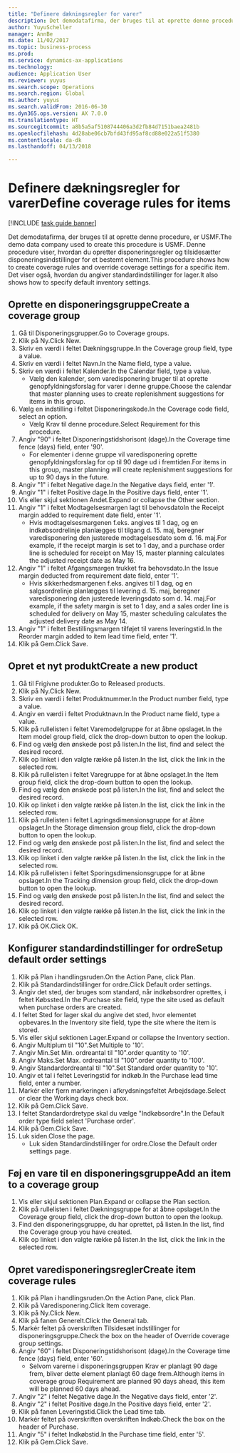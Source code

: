 ```yaml
--- 
title: "Definere dækningsregler for varer"
description: Det demodatafirma, der bruges til at oprette denne procedure, er USMF.
author: YuyuScheller
manager: AnnBe
ms.date: 11/02/2017
ms.topic: business-process
ms.prod: 
ms.service: dynamics-ax-applications
ms.technology: 
audience: Application User
ms.reviewer: yuyus
ms.search.scope: Operations
ms.search.region: Global
ms.author: yuyus
ms.search.validFrom: 2016-06-30
ms.dyn365.ops.version: AX 7.0.0
ms.translationtype: HT
ms.sourcegitcommit: a8b5a5af5108744406a3d2fb84d7151baea2481b
ms.openlocfilehash: 4d28abe06cb7bfd43fd95af8cd88e022a51f5380
ms.contentlocale: da-dk
ms.lasthandoff: 04/13/2018

---
```

# <a name="define-coverage-rules-for-items"></a><span data-ttu-id="519e5-103">Definere dækningsregler for varer</span><span class="sxs-lookup"><span data-stu-id="519e5-103">Define coverage rules for items</span></span>

[!INCLUDE [task guide banner](../../includes/task-guide-banner.md)]

<span data-ttu-id="519e5-104">Det demodatafirma, der bruges til at oprette denne procedure, er USMF.</span><span class="sxs-lookup"><span data-stu-id="519e5-104">The demo data company used to create this procedure is USMF.</span></span> <span data-ttu-id="519e5-105">Denne procedure viser, hvordan du opretter disponeringsregler og tilsidesætter disponeringsindstillinger for et bestemt element.</span><span class="sxs-lookup"><span data-stu-id="519e5-105">This procedure shows how to create coverage rules and override coverage settings for a specific item.</span></span> <span data-ttu-id="519e5-106">Det viser også, hvordan du angiver standardindstillinger for lager.</span><span class="sxs-lookup"><span data-stu-id="519e5-106">It also shows how to specify default inventory settings.</span></span>


## <a name="create-a-coverage-group"></a><span data-ttu-id="519e5-107">Oprette en disponeringsgruppe</span><span class="sxs-lookup"><span data-stu-id="519e5-107">Create a coverage group</span></span>
1. <span data-ttu-id="519e5-108">Gå til Disponeringsgrupper.</span><span class="sxs-lookup"><span data-stu-id="519e5-108">Go to Coverage groups.</span></span>
2. <span data-ttu-id="519e5-109">Klik på Ny.</span><span class="sxs-lookup"><span data-stu-id="519e5-109">Click New.</span></span>
3. <span data-ttu-id="519e5-110">Skriv en værdi i feltet Dækningsgruppe.</span><span class="sxs-lookup"><span data-stu-id="519e5-110">In the Coverage group field, type a value.</span></span>
4. <span data-ttu-id="519e5-111">Skriv en værdi i feltet Navn.</span><span class="sxs-lookup"><span data-stu-id="519e5-111">In the Name field, type a value.</span></span>
5. <span data-ttu-id="519e5-112">Skriv en værdi i feltet Kalender.</span><span class="sxs-lookup"><span data-stu-id="519e5-112">In the Calendar field, type a value.</span></span>
    * <span data-ttu-id="519e5-113">Vælg den kalender, som varedisponering bruger til at oprette genopfyldningsforslag for varer i denne gruppe.</span><span class="sxs-lookup"><span data-stu-id="519e5-113">Choose the calendar that master planning uses to create replenishment suggestions for items in this group.</span></span>  
6. <span data-ttu-id="519e5-114">Vælg en indstilling i feltet Disponeringskode.</span><span class="sxs-lookup"><span data-stu-id="519e5-114">In the Coverage code field, select an option.</span></span>
    * <span data-ttu-id="519e5-115">Vælg Krav til denne procedure.</span><span class="sxs-lookup"><span data-stu-id="519e5-115">Select Requirement for this procedure.</span></span>  
7. <span data-ttu-id="519e5-116">Angiv "90" i feltet Disponeringstidshorisont (dage).</span><span class="sxs-lookup"><span data-stu-id="519e5-116">In the Coverage time fence (days) field, enter '90'.</span></span>
    * <span data-ttu-id="519e5-117">For elementer i denne gruppe vil varedisponering oprette genopfyldningsforslag for op til 90 dage ud i fremtiden.</span><span class="sxs-lookup"><span data-stu-id="519e5-117">For items in this group, master planning will create replenishment suggestions for up to 90 days in the future.</span></span>  
8. <span data-ttu-id="519e5-118">Angiv "1" i feltet Negative dage.</span><span class="sxs-lookup"><span data-stu-id="519e5-118">In the Negative days field, enter '1'.</span></span>
9. <span data-ttu-id="519e5-119">Angiv "1" i feltet Positive dage.</span><span class="sxs-lookup"><span data-stu-id="519e5-119">In the Positive days field, enter '1'.</span></span>
10. <span data-ttu-id="519e5-120">Vis eller skjul sektionen Andet.</span><span class="sxs-lookup"><span data-stu-id="519e5-120">Expand or collapse the Other section.</span></span>
11. <span data-ttu-id="519e5-121">Angiv "1" i feltet Modtagelsesmargen lagt til behovsdato</span><span class="sxs-lookup"><span data-stu-id="519e5-121">In the Receipt margin added to requirement date field, enter '1'.</span></span>
    * <span data-ttu-id="519e5-122">Hvis modtagelsesmargenen f.eks. angives til 1 dag, og en indkøbsordrelinje planlægges til tilgang d. 15. maj, beregner varedisponering den justerede modtagelsesdato som d. 16. maj.</span><span class="sxs-lookup"><span data-stu-id="519e5-122">For example, if the receipt margin is set to 1 day, and a purchase order line is scheduled for receipt on May 15, master planning calculates the adjusted receipt date as May 16.</span></span>  
12. <span data-ttu-id="519e5-123">Angiv "1" i feltet Afgangsmargen trukket fra behovsdato.</span><span class="sxs-lookup"><span data-stu-id="519e5-123">In the Issue margin deducted from requirement date field, enter '1'.</span></span>
    * <span data-ttu-id="519e5-124">Hvis sikkerhedsmargenen f.eks. angives til 1 dag, og en salgsordrelinje planlægges til levering d. 15. maj, beregner varedisponering den justerede leveringsdato som d. 14. maj.</span><span class="sxs-lookup"><span data-stu-id="519e5-124">For example, if the safety margin is set to 1 day, and a sales order line is scheduled for delivery on May 15, master scheduling calculates the adjusted delivery date as May 14.</span></span>  
13. <span data-ttu-id="519e5-125">Angiv "1" i feltet Bestillingsmargen tilføjet til varens leveringstid.</span><span class="sxs-lookup"><span data-stu-id="519e5-125">In the Reorder margin added to item lead time field, enter '1'.</span></span>
14. <span data-ttu-id="519e5-126">Klik på Gem.</span><span class="sxs-lookup"><span data-stu-id="519e5-126">Click Save.</span></span>

## <a name="create-a-new-product"></a><span data-ttu-id="519e5-127">Opret et nyt produkt</span><span class="sxs-lookup"><span data-stu-id="519e5-127">Create a new product</span></span>
1. <span data-ttu-id="519e5-128">Gå til Frigivne produkter.</span><span class="sxs-lookup"><span data-stu-id="519e5-128">Go to Released products.</span></span>
2. <span data-ttu-id="519e5-129">Klik på Ny.</span><span class="sxs-lookup"><span data-stu-id="519e5-129">Click New.</span></span>
3. <span data-ttu-id="519e5-130">Skriv en værdi i feltet Produktnummer.</span><span class="sxs-lookup"><span data-stu-id="519e5-130">In the Product number field, type a value.</span></span>
4. <span data-ttu-id="519e5-131">Angiv en værdi i feltet Produktnavn.</span><span class="sxs-lookup"><span data-stu-id="519e5-131">In the Product name field, type a value.</span></span>
5. <span data-ttu-id="519e5-132">Klik på rullelisten i feltet Varemodelgruppe for at åbne opslaget.</span><span class="sxs-lookup"><span data-stu-id="519e5-132">In the Item model group field, click the drop-down button to open the lookup.</span></span>
6. <span data-ttu-id="519e5-133">Find og vælg den ønskede post på listen.</span><span class="sxs-lookup"><span data-stu-id="519e5-133">In the list, find and select the desired record.</span></span>
7. <span data-ttu-id="519e5-134">Klik op linket i den valgte række på listen.</span><span class="sxs-lookup"><span data-stu-id="519e5-134">In the list, click the link in the selected row.</span></span>
8. <span data-ttu-id="519e5-135">Klik på rullelisten i feltet Varegruppe for at åbne opslaget.</span><span class="sxs-lookup"><span data-stu-id="519e5-135">In the Item group field, click the drop-down button to open the lookup.</span></span>
9. <span data-ttu-id="519e5-136">Find og vælg den ønskede post på listen.</span><span class="sxs-lookup"><span data-stu-id="519e5-136">In the list, find and select the desired record.</span></span>
10. <span data-ttu-id="519e5-137">Klik op linket i den valgte række på listen.</span><span class="sxs-lookup"><span data-stu-id="519e5-137">In the list, click the link in the selected row.</span></span>
11. <span data-ttu-id="519e5-138">Klik på rullelisten i feltet Lagringsdimensionsgruppe for at åbne opslaget.</span><span class="sxs-lookup"><span data-stu-id="519e5-138">In the Storage dimension group field, click the drop-down button to open the lookup.</span></span>
12. <span data-ttu-id="519e5-139">Find og vælg den ønskede post på listen.</span><span class="sxs-lookup"><span data-stu-id="519e5-139">In the list, find and select the desired record.</span></span>
13. <span data-ttu-id="519e5-140">Klik op linket i den valgte række på listen.</span><span class="sxs-lookup"><span data-stu-id="519e5-140">In the list, click the link in the selected row.</span></span>
14. <span data-ttu-id="519e5-141">Klik på rullelisten i feltet Sporingsdimensionsgruppe for at åbne opslaget.</span><span class="sxs-lookup"><span data-stu-id="519e5-141">In the Tracking dimension group field, click the drop-down button to open the lookup.</span></span>
15. <span data-ttu-id="519e5-142">Find og vælg den ønskede post på listen.</span><span class="sxs-lookup"><span data-stu-id="519e5-142">In the list, find and select the desired record.</span></span>
16. <span data-ttu-id="519e5-143">Klik op linket i den valgte række på listen.</span><span class="sxs-lookup"><span data-stu-id="519e5-143">In the list, click the link in the selected row.</span></span>
17. <span data-ttu-id="519e5-144">Klik på OK.</span><span class="sxs-lookup"><span data-stu-id="519e5-144">Click OK.</span></span>

## <a name="setup-default-order-settings"></a><span data-ttu-id="519e5-145">Konfigurer standardindstillinger for ordre</span><span class="sxs-lookup"><span data-stu-id="519e5-145">Setup default order settings</span></span>
1. <span data-ttu-id="519e5-146">Klik på Plan i handlingsruden.</span><span class="sxs-lookup"><span data-stu-id="519e5-146">On the Action Pane, click Plan.</span></span>
2. <span data-ttu-id="519e5-147">Klik på Standardindstillinger for ordre.</span><span class="sxs-lookup"><span data-stu-id="519e5-147">Click Default order settings.</span></span>
3. <span data-ttu-id="519e5-148">Angiv det sted, der bruges som standard, når indkøbsordrer oprettes, i feltet Købssted.</span><span class="sxs-lookup"><span data-stu-id="519e5-148">In the Purchase site field, type the site used as default when purchase orders are created.</span></span>
4. <span data-ttu-id="519e5-149">I feltet Sted for lager skal du angive det sted, hvor elementet opbevares.</span><span class="sxs-lookup"><span data-stu-id="519e5-149">In the Inventory site field, type the site where the item is stored.</span></span>
5. <span data-ttu-id="519e5-150">Vis eller skjul sektionen Lager.</span><span class="sxs-lookup"><span data-stu-id="519e5-150">Expand or collapse the Inventory section.</span></span>
6. <span data-ttu-id="519e5-151">Angiv Multiplum til "10".</span><span class="sxs-lookup"><span data-stu-id="519e5-151">Set Multiple to '10'.</span></span>
7. <span data-ttu-id="519e5-152">Angiv Min.</span><span class="sxs-lookup"><span data-stu-id="519e5-152">Set Min.</span></span> <span data-ttu-id="519e5-153">ordreantal til "10".</span><span class="sxs-lookup"><span data-stu-id="519e5-153">order quantity to '10'.</span></span>
8. <span data-ttu-id="519e5-154">Angiv Maks.</span><span class="sxs-lookup"><span data-stu-id="519e5-154">Set Max.</span></span> <span data-ttu-id="519e5-155">ordreantal til "100".</span><span class="sxs-lookup"><span data-stu-id="519e5-155">order quantity to '100'.</span></span>
9. <span data-ttu-id="519e5-156">Angiv Standardordreantal til "10".</span><span class="sxs-lookup"><span data-stu-id="519e5-156">Set Standard order quantity to '10'.</span></span>
10. <span data-ttu-id="519e5-157">Angiv et tal i feltet Leveringstid for indkøb.</span><span class="sxs-lookup"><span data-stu-id="519e5-157">In the Purchase lead time field, enter a number.</span></span>
11. <span data-ttu-id="519e5-158">Markér eller fjern markeringen i afkrydsningsfeltet Arbejdsdage.</span><span class="sxs-lookup"><span data-stu-id="519e5-158">Select or clear the Working days check box.</span></span>
12. <span data-ttu-id="519e5-159">Klik på Gem.</span><span class="sxs-lookup"><span data-stu-id="519e5-159">Click Save.</span></span>
13. <span data-ttu-id="519e5-160">I feltet Standardordretype skal du vælge "Indkøbsordre".</span><span class="sxs-lookup"><span data-stu-id="519e5-160">In the Default order type field select 'Purchase order'.</span></span>
14. <span data-ttu-id="519e5-161">Klik på Gem.</span><span class="sxs-lookup"><span data-stu-id="519e5-161">Click Save.</span></span>
15. <span data-ttu-id="519e5-162">Luk siden.</span><span class="sxs-lookup"><span data-stu-id="519e5-162">Close the page.</span></span>
    * <span data-ttu-id="519e5-163">Luk siden Standardindstillinger for ordre.</span><span class="sxs-lookup"><span data-stu-id="519e5-163">Close the Default order settings page.</span></span>  

## <a name="add-an-item-to-a-coverage-group"></a><span data-ttu-id="519e5-164">Føj en vare til en disponeringsgruppe</span><span class="sxs-lookup"><span data-stu-id="519e5-164">Add an item to a coverage group</span></span>
1. <span data-ttu-id="519e5-165">Vis eller skjul sektionen Plan.</span><span class="sxs-lookup"><span data-stu-id="519e5-165">Expand or collapse the Plan section.</span></span>
2. <span data-ttu-id="519e5-166">Klik på rullelisten i feltet Dækningsgruppe for at åbne opslaget.</span><span class="sxs-lookup"><span data-stu-id="519e5-166">In the Coverage group field, click the drop-down button to open the lookup.</span></span>
3. <span data-ttu-id="519e5-167">Find den disponeringsgruppe, du har oprettet, på listen.</span><span class="sxs-lookup"><span data-stu-id="519e5-167">In the list, find the Coverage group you have created.</span></span>
4. <span data-ttu-id="519e5-168">Klik op linket i den valgte række på listen.</span><span class="sxs-lookup"><span data-stu-id="519e5-168">In the list, click the link in the selected row.</span></span>

## <a name="create-item-coverage-rules"></a><span data-ttu-id="519e5-169">Opret varedisponeringsregler</span><span class="sxs-lookup"><span data-stu-id="519e5-169">Create item coverage rules</span></span>
1. <span data-ttu-id="519e5-170">Klik på Plan i handlingsruden.</span><span class="sxs-lookup"><span data-stu-id="519e5-170">On the Action Pane, click Plan.</span></span>
2. <span data-ttu-id="519e5-171">Klik på Varedisponering.</span><span class="sxs-lookup"><span data-stu-id="519e5-171">Click Item coverage.</span></span>
3. <span data-ttu-id="519e5-172">Klik på Ny.</span><span class="sxs-lookup"><span data-stu-id="519e5-172">Click New.</span></span>
4. <span data-ttu-id="519e5-173">Klik på fanen Generelt.</span><span class="sxs-lookup"><span data-stu-id="519e5-173">Click the General tab.</span></span>
5. <span data-ttu-id="519e5-174">Markér feltet på overskriften Tilsidesæt indstillinger for disponeringsgruppe.</span><span class="sxs-lookup"><span data-stu-id="519e5-174">Check the box on the header of Override coverage group settings.</span></span>
6. <span data-ttu-id="519e5-175">Angiv "60" i feltet Disponeringstidshorisont (dage).</span><span class="sxs-lookup"><span data-stu-id="519e5-175">In the Coverage time fence (days) field, enter '60'.</span></span>
    * <span data-ttu-id="519e5-176">Selvom varerne i disponeringsgruppen Krav er planlagt 90 dage frem, bliver dette element planlagt 60 dage frem.</span><span class="sxs-lookup"><span data-stu-id="519e5-176">Although items in coverage group Requirement are planned 90 days ahead, this item will be planned 60 days ahead.</span></span>  
7. <span data-ttu-id="519e5-177">Angiv "2" i feltet Negative dage.</span><span class="sxs-lookup"><span data-stu-id="519e5-177">In the Negative days field, enter '2'.</span></span>
8. <span data-ttu-id="519e5-178">Angiv "2" i feltet Positive dage.</span><span class="sxs-lookup"><span data-stu-id="519e5-178">In the Positive days field, enter '2'.</span></span>
9. <span data-ttu-id="519e5-179">Klik på fanen Leveringstid.</span><span class="sxs-lookup"><span data-stu-id="519e5-179">Click the Lead time tab.</span></span>
10. <span data-ttu-id="519e5-180">Markér feltet på overskriften overskriften Indkøb.</span><span class="sxs-lookup"><span data-stu-id="519e5-180">Check the box on the header of Purchase.</span></span>
11. <span data-ttu-id="519e5-181">Angiv "5" i feltet Indkøbstid.</span><span class="sxs-lookup"><span data-stu-id="519e5-181">In the Purchase time field, enter '5'.</span></span>
12. <span data-ttu-id="519e5-182">Klik på Gem.</span><span class="sxs-lookup"><span data-stu-id="519e5-182">Click Save.</span></span>



